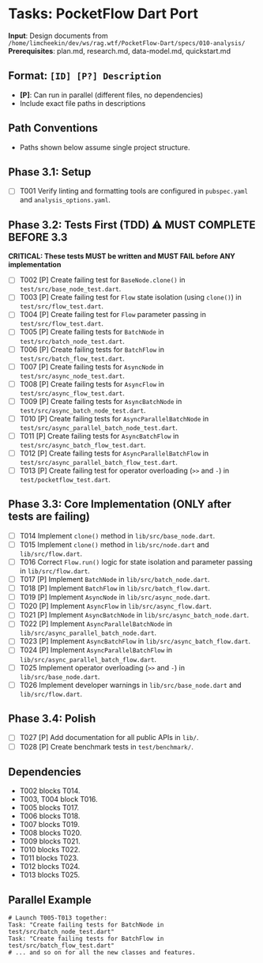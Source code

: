 # Tasks: PocketFlow Dart Port

**Input**: Design documents from `/home/limcheekin/dev/ws/rag.wtf/PocketFlow-Dart/specs/010-analysis/`
**Prerequisites**: plan.md, research.md, data-model.md, quickstart.md

## Format: `[ID] [P?] Description`
- **[P]**: Can run in parallel (different files, no dependencies)
- Include exact file paths in descriptions

## Path Conventions
- Paths shown below assume single project structure.

## Phase 3.1: Setup
- [ ] T001 Verify linting and formatting tools are configured in `pubspec.yaml` and `analysis_options.yaml`.

## Phase 3.2: Tests First (TDD) ⚠️ MUST COMPLETE BEFORE 3.3
**CRITICAL: These tests MUST be written and MUST FAIL before ANY implementation**
- [ ] T002 [P] Create failing test for `BaseNode.clone()` in `test/src/base_node_test.dart`.
- [ ] T003 [P] Create failing test for `Flow` state isolation (using `clone()`) in `test/src/flow_test.dart`.
- [ ] T004 [P] Create failing test for `Flow` parameter passing in `test/src/flow_test.dart`.
- [ ] T005 [P] Create failing tests for `BatchNode` in `test/src/batch_node_test.dart`.
- [ ] T006 [P] Create failing tests for `BatchFlow` in `test/src/batch_flow_test.dart`.
- [ ] T007 [P] Create failing tests for `AsyncNode` in `test/src/async_node_test.dart`.
- [ ] T008 [P] Create failing tests for `AsyncFlow` in `test/src/async_flow_test.dart`.
- [ ] T009 [P] Create failing tests for `AsyncBatchNode` in `test/src/async_batch_node_test.dart`.
- [ ] T010 [P] Create failing tests for `AsyncParallelBatchNode` in `test/src/async_parallel_batch_node_test.dart`.
- [ ] T011 [P] Create failing tests for `AsyncBatchFlow` in `test/src/async_batch_flow_test.dart`.
- [ ] T012 [P] Create failing tests for `AsyncParallelBatchFlow` in `test/src/async_parallel_batch_flow_test.dart`.
- [ ] T013 [P] Create failing test for operator overloading (`>>` and `-`) in `test/pocketflow_test.dart`.

## Phase 3.3: Core Implementation (ONLY after tests are failing)
- [ ] T014 Implement `clone()` method in `lib/src/base_node.dart`.
- [ ] T015 Implement `clone()` method in `lib/src/node.dart` and `lib/src/flow.dart`.
- [ ] T016 Correct `Flow.run()` logic for state isolation and parameter passing in `lib/src/flow.dart`.
- [ ] T017 [P] Implement `BatchNode` in `lib/src/batch_node.dart`.
- [ ] T018 [P] Implement `BatchFlow` in `lib/src/batch_flow.dart`.
- [ ] T019 [P] Implement `AsyncNode` in `lib/src/async_node.dart`.
- [ ] T020 [P] Implement `AsyncFlow` in `lib/src/async_flow.dart`.
- [ ] T021 [P] Implement `AsyncBatchNode` in `lib/src/async_batch_node.dart`.
- [ ] T022 [P] Implement `AsyncParallelBatchNode` in `lib/src/async_parallel_batch_node.dart`.
- [ ] T023 [P] Implement `AsyncBatchFlow` in `lib/src/async_batch_flow.dart`.
- [ ] T024 [P] Implement `AsyncParallelBatchFlow` in `lib/src/async_parallel_batch_flow.dart`.
- [ ] T025 Implement operator overloading (`>>` and `-`) in `lib/src/base_node.dart`.
- [ ] T026 Implement developer warnings in `lib/src/base_node.dart` and `lib/src/flow.dart`.

## Phase 3.4: Polish
- [ ] T027 [P] Add documentation for all public APIs in `lib/`.
- [ ] T028 [P] Create benchmark tests in `test/benchmark/`.

## Dependencies
- T002 blocks T014.
- T003, T004 block T016.
- T005 blocks T017.
- T006 blocks T018.
- T007 blocks T019.
- T008 blocks T020.
- T009 blocks T021.
- T010 blocks T022.
- T011 blocks T023.
- T012 blocks T024.
- T013 blocks T025.

## Parallel Example
```
# Launch T005-T013 together:
Task: "Create failing tests for BatchNode in test/src/batch_node_test.dart"
Task: "Create failing tests for BatchFlow in test/src/batch_flow_test.dart"
# ... and so on for all the new classes and features.
```
